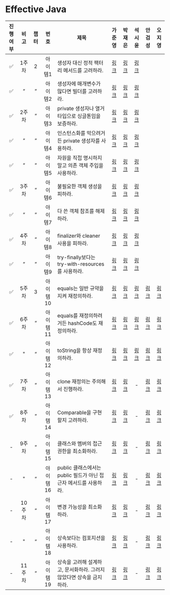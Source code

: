 # Effective Java

| 진행여부 |  비고  | 챕터 |  번호   | 제목                                         |                                                      가준영                                                      |                                                         박재은                                                         |                                                        석시윤                                                        |                                                      안검성                                                      |                                                       오지영                                                        |
|:----:|:----:|:--:|:-----:|--------------------------------------------|:-------------------------------------------------------------------------------------------------------------:|:-------------------------------------------------------------------------------------------------------------------:|:-----------------------------------------------------------------------------------------------------------------:|:-------------------------------------------------------------------------------------------------------------:|:----------------------------------------------------------------------------------------------------------------:|
|  ✅   | 1주차  | 2  | 아이템1  | 생성자 대신 정적 팩터리 메서드를 고려하라.                   |  [링크](https://github.com/Jwhyee/effective-java-study/blob/junyoung/src/main/java/ka/chapter2/item1/item1.md)  |  [링크](https://github.com/Jaeeun1083/effective-java-study/blob/master/src/main/java/jaeeun/chapter2/item1/item1.md)  |  [링크](https://github.com/seanee3670/effective-java-study/blob/master/src/main/java/seok/chapter2/item1/item1.md)  |                                                                                                               |                                                                                                                  |
|  ✅   |  “   | “  | 아이템2  | 생성자에 매개변수가 많다면 빌더를 고려하라.                   |  [링크](https://github.com/Jwhyee/effective-java-study/blob/junyoung/src/main/java/ka/chapter2/item2/item2.md)  |  [링크](https://github.com/Jaeeun1083/effective-java-study/blob/master/src/main/java/jaeeun/chapter2/item2/item2.md)  |  [링크](https://github.com/seanee3670/effective-java-study/blob/master/src/main/java/seok/chapter2/item2/item2.md)  |                                                                                                               |                                                                                                                  |
|  ✅   | 2주차  | “  | 아이템3  | private 생성자나 열거 타입으로 싱글톤임을 보증하라.           |  [링크](https://github.com/Jwhyee/effective-java-study/blob/junyoung/src/main/java/ka/chapter2/item3/item3.md)  |  [링크](https://github.com/Jaeeun1083/effective-java-study/blob/master/src/main/java/jaeeun/chapter2/item3/item3.md)  |  [링크](https://github.com/seanee3670/effective-java-study/blob/master/src/main/java/seok/chapter2/item3/item3.md)  |                                                                                                               |                                                                                                                  |
|  ✅   |  “   | “  | 아이템4  | 인스턴스화를 막으려거든 private 생성자를 사용하라.            |  [링크](https://github.com/Jwhyee/effective-java-study/blob/junyoung/src/main/java/ka/chapter2/item4/item4.md)  |  [링크](https://github.com/Jaeeun1083/effective-java-study/blob/master/src/main/java/jaeeun/chapter2/item4/item4.md)  |  [링크](https://github.com/seanee3670/effective-java-study/blob/master/src/main/java/seok/chapter2/item4/item4.md)  |                                                                                                               |                                                                                                                  |
|  ✅   |  “   | “  | 아이템5  | 자원을 직접 명시하지 말고 의존 객체 주입을 사용하라.             |  [링크](https://github.com/Jwhyee/effective-java-study/blob/junyoung/src/main/java/ka/chapter2/item5/item5.md)  |  [링크](https://github.com/Jaeeun1083/effective-java-study/blob/master/src/main/java/jaeeun/chapter2/item5/item5.md)  |  [링크](https://github.com/seanee3670/effective-java-study/blob/master/src/main/java/seok/chapter2/item5/item5.md)  |                                                                                                               |                                                                                                                  |
|  ✅   | 3주차  | “  | 아이템6  | 불필요한 객체 생성을 피하라.                           |  [링크](https://github.com/Jwhyee/effective-java-study/blob/junyoung/src/main/java/ka/chapter2/item6/item6.md)  |  [링크](https://github.com/Jaeeun1083/effective-java-study/blob/master/src/main/java/jaeeun/chapter2/item6/item6.md)  |  [링크](https://github.com/seanee3670/effective-java-study/blob/master/src/main/java/seok/chapter2/item6/item6.md)  |                                                                                                               |                                                                                                                  |
|  ✅   |  “   | “  | 아이템7  | 다 쓴 객체 참조를 해제하라.                           |  [링크](https://github.com/Jwhyee/effective-java-study/blob/junyoung/src/main/java/ka/chapter2/item7/item7.md)  |  [링크](https://github.com/Jaeeun1083/effective-java-study/blob/master/src/main/java/jaeeun/chapter2/item7/item7.md)  |  [링크](https://github.com/seanee3670/effective-java-study/blob/master/src/main/java/seok/chapter2/item7/item7.md)  |                                                                                                               |                                                                                                                  |
|  ✅   | 4주차  | “  | 아이템8  | finalizer와 cleaner 사용을 피하라.                |  [링크](https://github.com/Jwhyee/effective-java-study/blob/junyoung/src/main/java/ka/chapter2/item8/item8.md)  |  [링크](https://github.com/Jaeeun1083/effective-java-study/blob/master/src/main/java/jaeeun/chapter2/item8/item8.md)  |  [링크](https://github.com/seanee3670/effective-java-study/blob/master/src/main/java/seok/chapter2/item8/item8.md)  |                                                                                                               |                                                                                                                  |
|  ✅   |  “   | “  | 아이템9  | try-finally보다는 try-with-resources를 사용하라.   |  [링크](https://github.com/Jwhyee/effective-java-study/blob/junyoung/src/main/java/ka/chapter2/item9/item9.md)  |  [링크](https://github.com/Jaeeun1083/effective-java-study/blob/master/src/main/java/jaeeun/chapter2/item9/item9.md)  |  [링크](https://github.com/seanee3670/effective-java-study/blob/master/src/main/java/seok/chapter2/item9/item9.md)  |                                                                                                               |                                                                                                                  |
|  ✅   | 5주차  | 3  | 아이템10 | equals는 일반 규약을 지켜 재정의하라.                   | [링크](https://github.com/Jwhyee/effective-java-study/blob/junyoung/src/main/java/ka/chapter3/item10/item10.md) | [링크](https://github.com/Jaeeun1083/effective-java-study/blob/master/src/main/java/jaeeun/chapter3/item10/item10.md) | [링크](https://github.com/seanee3670/effective-java-study/blob/master/src/main/java/seok/chapter3/item10/item10.md) | [링크](https://github.com/gs97ahn/effective-java-study/blob/master/src/main/java/ahn/chapter3/item10/item10.md) | [링크](https://github.com/jiyoung0340/effective-java-study/blob/master/src/main/java/oh/chapter3/item10/item10.md) |
|  ✅   | 6주차  | “  | 아이템11 | equals를 재정의하려거든 hashCode도 재정의하라.           | [링크](https://github.com/Jwhyee/effective-java-study/blob/junyoung/src/main/java/ka/chapter3/item11/item11.md) | [링크](https://github.com/Jaeeun1083/effective-java-study/blob/master/src/main/java/jaeeun/chapter3/item11/item11.md) | [링크](https://github.com/seanee3670/effective-java-study/blob/master/src/main/java/seok/chapter3/item11/item11.md) | [링크](https://github.com/gs97ahn/effective-java-study/blob/master/src/main/java/ahn/chapter3/item11/item11.md) | [링크](https://github.com/jiyoung0340/effective-java-study/blob/master/src/main/java/oh/chapter3/item11/item11.md) |
|  ✅   |  "   | “  | 아이템12 | toString을 항상 재정의하라.                        | [링크](https://github.com/Jwhyee/effective-java-study/blob/junyoung/src/main/java/ka/chapter3/item12/item12.md) | [링크](https://github.com/Jaeeun1083/effective-java-study/blob/master/src/main/java/jaeeun/chapter3/item12/item12.md) | [링크](https://github.com/seanee3670/effective-java-study/blob/master/src/main/java/seok/chapter3/item12/item12.md) | [링크](https://github.com/gs97ahn/effective-java-study/blob/master/src/main/java/ahn/chapter3/item12/item12.md) | [링크](https://github.com/jiyoung0340/effective-java-study/blob/master/src/main/java/oh/chapter3/item12/item12.md) |
|  ✅   | 7주차  | “  | 아이템13 | clone 재정의는 주의해서 진행하라.                      | [링크](https://github.com/Jwhyee/effective-java-study/blob/junyoung/src/main/java/ka/chapter3/item13/item13.md) | [링크](https://github.com/Jaeeun1083/effective-java-study/blob/master/src/main/java/jaeeun/chapter3/item13/item13.md) |                                                         -                                                         | [링크](https://github.com/gs97ahn/effective-java-study/blob/master/src/main/java/ahn/chapter3/item13/item13.md) | [링크](https://github.com/jiyoung0340/effective-java-study/blob/master/src/main/java/oh/chapter3/item13/item13.md) |
|  ✅   | 8주차  | “  | 아이템14 | Comparable을 구현할지 고려하라.                     | [링크](https://github.com/Jwhyee/effective-java-study/blob/junyoung/src/main/java/ka/chapter3/item14/item14.md) | [링크](https://github.com/Jaeeun1083/effective-java-study/blob/master/src/main/java/jaeeun/chapter3/item14/item14.md) |                                                         -                                                         | [링크](https://github.com/gs97ahn/effective-java-study/blob/master/src/main/java/ahn/chapter3/item14/item14.md) | [링크](https://github.com/jiyoung0340/effective-java-study/blob/master/src/main/java/oh/chapter3/item14/item14.md) |
|  -   | 9주차  | “  | 아이템15 | 클래스와 멤버의 접근 권한을 최소화하라.                     | [링크](https://github.com/Jwhyee/effective-java-study/blob/junyoung/src/main/java/ka/chapter4/item15/item15.md) | [링크](https://github.com/Jaeeun1083/effective-java-study/blob/master/src/main/java/jaeeun/chapter4/item15/item15.md) |                                                         -                                                         | [링크](https://github.com/gs97ahn/effective-java-study/blob/master/src/main/java/ahn/chapter4/item15/item15.md) | [링크](https://github.com/jiyoung0340/effective-java-study/blob/master/src/main/java/oh/chapter4/item15/item15.md) |
|  -   |  "   | “  | 아이템16 | public 클래스에서는 public 필드가 아닌 접근자 메서드를 사용하라. | [링크](https://github.com/Jwhyee/effective-java-study/blob/junyoung/src/main/java/ka/chapter4/item16/item16.md) | [링크](https://github.com/Jaeeun1083/effective-java-study/blob/master/src/main/java/jaeeun/chapter4/item16/item16.md) |                                                         -                                                         | [링크](https://github.com/gs97ahn/effective-java-study/blob/master/src/main/java/ahn/chapter4/item16/item16.md) | [링크](https://github.com/jiyoung0340/effective-java-study/blob/master/src/main/java/oh/chapter4/item16/item16.md) |
|  -   | 10주차 | “  | 아이템17 | 변경 가능성을 최소화하라.                             | [링크](https://github.com/Jwhyee/effective-java-study/blob/junyoung/src/main/java/ka/chapter4/item17/item17.md) | [링크](https://github.com/Jaeeun1083/effective-java-study/blob/master/src/main/java/jaeeun/chapter4/item17/item17.md) |                                                         -                                                         | [링크](https://github.com/gs97ahn/effective-java-study/blob/master/src/main/java/ahn/chapter4/item17/item17.md) | [링크](https://github.com/jiyoung0340/effective-java-study/blob/master/src/main/java/oh/chapter4/item17/item17.md) |
|  -   |  "   | “  | 아이템18 | 상속보다는 컴포지션을 사용하라.                          | [링크](https://github.com/Jwhyee/effective-java-study/blob/junyoung/src/main/java/ka/chapter4/item18/item18.md) | [링크](https://github.com/Jaeeun1083/effective-java-study/blob/master/src/main/java/jaeeun/chapter4/item18/item18.md) |                                                         -                                                         | [링크](https://github.com/gs97ahn/effective-java-study/blob/master/src/main/java/ahn/chapter4/item18/item18.md) | [링크](https://github.com/jiyoung0340/effective-java-study/blob/master/src/main/java/oh/chapter4/item18/item18.md) |
|  -   | 11주차 | “  | 아이템19 | 상속을 고려해 설계하고, 문서화하라. 그러지 않았다면 상속을 금지하라.    | [링크](https://github.com/Jwhyee/effective-java-study/blob/junyoung/src/main/java/ka/chapter4/item19/item19.md) | [링크](https://github.com/Jaeeun1083/effective-java-study/blob/master/src/main/java/jaeeun/chapter4/item19/item19.md) |                                                         -                                                         | [링크](https://github.com/gs97ahn/effective-java-study/blob/master/src/main/java/ahn/chapter4/item19/item19.md) | [링크](https://github.com/jiyoung0340/effective-java-study/blob/master/src/main/java/oh/chapter4/item19/item19.md) |
